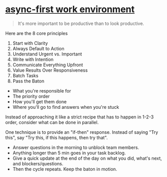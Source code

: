 # [async-first work environment](https://twitter.com/mar15sa/status/1506310137862107141)

> It's more important to be productive than to look productive.

Here are the 8 core principles

1. Start with Clarity
2. Always Default to Action
3. Understand Urgent vs. Important
4. Write with Intention
5. Communicate Everything Upfront
6. Value Results Over Responsiveness
7. Batch Tasks
8. Pass the Baton

  - What you're responsible for
  - The priority order
  - How you'll get them done
  - Where you'll go to find answers when you're stuck

Instead of approaching it like a strict recipe that has to happen in 1-2-3 order, consider what can be done in parallel.

One technique is to provide an "if-then" response. Instead of saying "Try this", say "Try this, if this happens, then try that".

- Answer questions in the morning to unblock team members.
- Anything longer than 5 min goes in your task backlog.
- Give a quick update at the end of the day on what you did, what's next, and blockers/questions.
- Then the cycle repeats. Keep the baton in motion.
